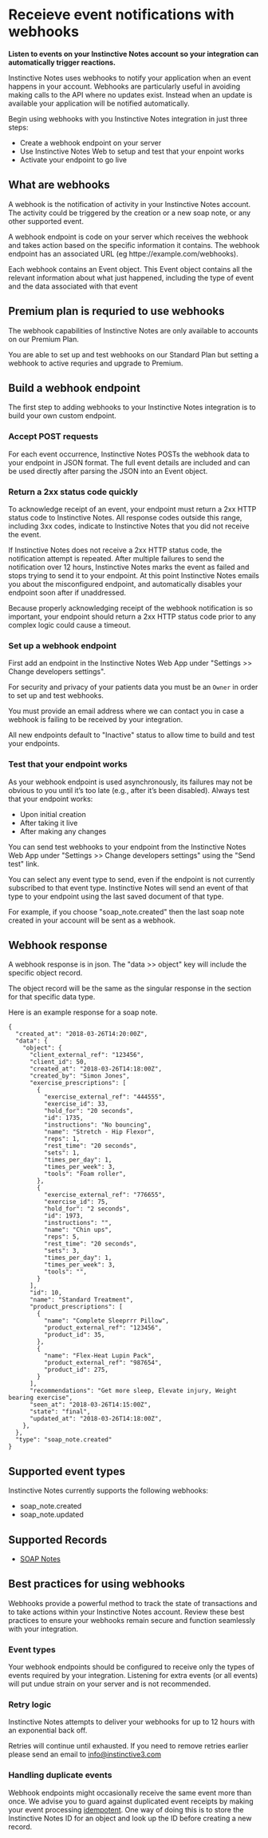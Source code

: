 # Receieve event notifications with webhooks

**Listen to events on your Instinctive Notes account so your integration can automatically trigger reactions.**

Instinctive Notes uses webhooks to notify your application when an event happens in your account. Webhooks are particularly useful in avoiding making calls to the API where no updates exist. Instead when an update is available your application will be notified automatically.

Begin using webhooks with you Instinctive Notes integration in just three steps:

- Create a webhook endpoint on your server
- Use Instinctive Notes Web to setup and test that your enpoint works
- Activate your endpoint to go live

## What are webhooks

A webhook is the notification of activity in your Instinctive Notes account. The activity could be triggered by the creation or a new soap note, or any other supported event.

A webhook endpoint is code on your server which receives the webhook and takes action based on the specific information it contains. The webhook endpoint has an associated URL (eg httpe://example.com/webhooks).

Each webhook contains an Event object. This Event object contains all the relevant information about what just happened, including the type of event and the data associated with that event

## Premium plan is requried to use webhooks

The webhook capabilities of Instinctive Notes are only available to accounts on our Premium Plan.

You are able to set up and test webhooks on our Standard Plan but setting a webhook to active requries and upgrade to Premium.

## Build a webhook endpoint

The first step to adding webhooks to your Instinctive Notes integration is to build your own custom endpoint.

### Accept POST requests

For each event occurrence, Instinctive Notes POSTs the webhook data to your endpoint in JSON format. The full event details are included and can be used directly after parsing the JSON into an Event object.

### Return a 2xx status code quickly

To acknowledge receipt of an event, your endpoint must return a 2xx HTTP status code to Instinctive Notes. All response codes outside this range, including 3xx codes, indicate to Instinctive Notes that you did not receive the event.

If Instinctive Notes does not receive a 2xx HTTP status code, the notification attempt is repeated. After multiple failures to send the notification over 12 hours, Instinctive Notes marks the event as failed and stops trying to send it to your endpoint. At this point Instinctive Notes emails you about the misconfigured endpoint, and automatically disables your endpoint soon after if unaddressed.

Because properly acknowledging receipt of the webhook notification is so important, your endpoint should return a 2xx HTTP status code prior to any complex logic could cause a timeout.

### Set up a webhook endpoint

First add an endpoint in the Instinctive Notes Web App under "Settings >> Change developers settings".

For security and privacy of your patients data you must be an `Owner` in order to set up and test webhooks.

You must provide an email address where we can contact you in case a webhook is failing to be received by your integration.

All new endpoints default to "Inactive" status to allow time to build and test your endpoints.

### Test that your endpoint works

As your webhook endpoint is used asynchronously, its failures may not be obvious to you until it’s too late (e.g., after it’s been disabled). Always test that your endpoint works:

- Upon initial creation
- After taking it live
- After making any changes

You can send test webhooks to your endpoint from the Instinctive Notes Web App under "Settings >> Change developers settings" using the "Send test" link.

You can select any event type to send, even if the endpoint is not currently subscribed to that event type. Instinctive Notes will send an event of that type to your endpoint using the last saved document of that type.

For example, if you choose "soap_note.created" then the last soap note created in your account will be sent as a webhook.

## Webhook response

A webhook response is in json. The "data >> object" key will include the specific object record.

The object record will be the same as the singular response in the section for that specific data type.

Here is an example response for a soap note.

```
{
  "created_at": "2018-03-26T14:20:00Z",
  "data": {
    "object": {
      "client_external_ref": "123456",
      "client_id": 50,
      "created_at": "2018-03-26T14:18:00Z",
      "created_by": "Simon Jones",
      "exercise_prescriptions": [
        {
          "exercise_external_ref": "444555",
          "exercise_id": 33,
          "hold_for": "20 seconds",
          "id": 1735,
          "instructions": "No bouncing",
          "name": "Stretch - Hip Flexor",
          "reps": 1,
          "rest_time": "20 seconds",
          "sets": 1,
          "times_per_day": 1,
          "times_per_week": 3,
          "tools": "Foam roller",
        },
        {
          "exercise_external_ref": "776655",
          "exercise_id": 75,
          "hold_for": "2 seconds",
          "id": 1973,
          "instructions": "",
          "name": "Chin ups",
          "reps": 5,
          "rest_time": "20 seconds",
          "sets": 3,
          "times_per_day": 1,
          "times_per_week": 3,
          "tools": "",
        }
      ],
      "id": 10,
      "name": "Standard Treatment",
      "product_prescriptions": [
        {
          "name": "Complete Sleeprrr Pillow",
          "product_external_ref": "123456",
          "product_id": 35,
        },
        {
          "name": "Flex-Heat Lupin Pack",
          "product_external_ref": "987654",
          "product_id": 275,
        }
      ],
      "recommendations": "Get more sleep, Elevate injury, Weight bearing exercise",
      "seen_at": "2018-03-26T14:15:00Z",
      "state": "final",
      "updated_at": "2018-03-26T14:18:00Z",
    },
  },
  "type": "soap_note.created"
}
```

## Supported event types

Instinctive Notes currently supports the following webhooks:

- soap_note.created
- soap_note.updated

## Supported Records

- [SOAP Notes](/resources/soap_notes.md)

## Best practices for using webhooks

Webhooks provide a powerful method to track the state of transactions and to take actions within your Instinctive Notes account. Review these best practices to ensure your webhooks remain secure and function seamlessly with your integration.

### Event types

Your webhook endpoints should be configured to receive only the types of events required by your integration. Listening for extra events (or all events) will put undue strain on your server and is not recommended.

### Retry logic

Instinctive Notes attempts to deliver your webhooks for up to 12 hours with an exponential back off.

Retries will continue until exhausted. If you need to remove retries earlier please send an email to info@instinctive3.com

### Handling duplicate events

Webhook endpoints might occasionally receive the same event more than once. We advise you to guard against duplicated event receipts by making your event processing [idempotent](https://en.wikipedia.org/wiki/Idempotence). One way of doing this is to store the Instinctive Notes ID for an object and look up the ID before creating a new record.
